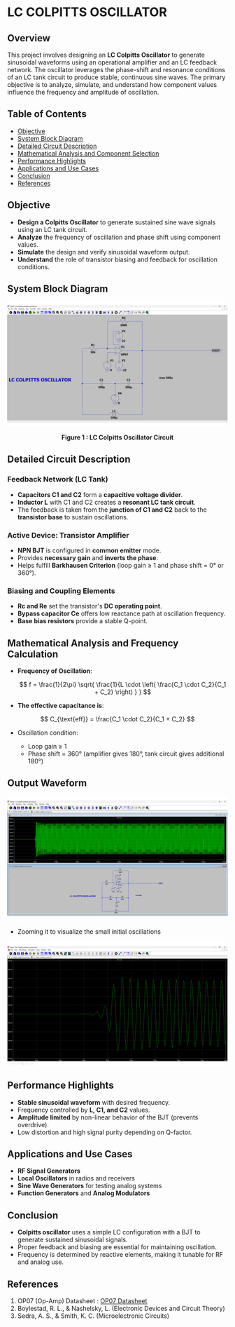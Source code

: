 # LC COLPITTS OSCILLATOR

## Overview

This project involves designing an **LC Colpitts Oscillator** to generate sinusoidal waveforms using an operational amplifier and an LC feedback network. The oscillator leverages the phase-shift and resonance conditions of an LC tank circuit to produce stable, continuous sine waves. The primary objective is to analyze, simulate, and understand how component values influence the frequency and amplitude of oscillation.

## Table of Contents

- [Objective](#objective)  
- [System Block Diagram](#system-block-diagram)  
- [Detailed Circuit Description](#detailed-circuit-description)  
- [Mathematical Analysis and Component Selection](#mathematical-analysis-and-component-selection)  
- [Performance Highlights](#performance-highlights)  
- [Applications and Use Cases](#applications-and-use-cases)  
- [Conclusion](#conclusion)  
- [References](#references)

## Objective

- **Design a Colpitts Oscillator** to generate sustained sine wave signals using an LC tank circuit.
- **Analyze** the frequency of oscillation and phase shift using component values.
- **Simulate** the design and verify sinusoidal waveform output.
- **Understand** the role of transistor biasing and feedback for oscillation conditions.

## System Block Diagram

![Block Diagram](Block_Diagram.png)

<p align="center"><strong>Figure 1 : LC Colpitts Oscillator Circuit</strong></p>

## Detailed Circuit Description

### Feedback Network (LC Tank)

- **Capacitors C1 and C2** form a **capacitive voltage divider**.
- **Inductor L** with C1 and C2 creates a **resonant LC tank circuit**.
- The feedback is taken from the **junction of C1 and C2** back to the **transistor base** to sustain oscillations.

### Active Device: Transistor Amplifier

- **NPN BJT** is configured in **common emitter** mode.
- Provides **necessary gain** and **inverts the phase**.
- Helps fulfill **Barkhausen Criterion** (loop gain ≥ 1 and phase shift = 0° or 360°).

### Biasing and Coupling Elements

- **Rc and Re** set the transistor's **DC operating point**.
- **Bypass capacitor Ce** offers low reactance path at oscillation frequency.
- **Base bias resistors** provide a stable Q-point.

## Mathematical Analysis and Frequency Calculation

- **Frequency of Oscillation**:

  $$
  f = \frac{1}{2\pi} \sqrt{ \frac{1}{L \cdot \left( \frac{C_1 \cdot C_2}{C_1 + C_2} \right) } }
  $$

- **The effective capacitance is**:

$$
C_{\text{eff}} = \frac{C_1 \cdot C_2}{C_1 + C_2}
$$



- Oscillation condition:

  - Loop gain ≥ 1  
  - Phase shift = 360° (amplifier gives 180°, tank circuit gives additional 180°)
 
## Output Waveform

![Block Diagram](Output_0.png)

- Zooming it to visualize the small initial oscillations

![Block Diagram](Output_1.png)


## Performance Highlights

- **Stable sinusoidal waveform** with desired frequency.
- Frequency controlled by **L, C1, and C2** values.
- **Amplitude limited** by non-linear behavior of the BJT (prevents overdrive).
- Low distortion and high signal purity depending on Q-factor.

## Applications and Use Cases

- **RF Signal Generators**
- **Local Oscillators** in radios and receivers
- **Sine Wave Generators** for testing analog systems
- **Function Generators** and **Analog Modulators**

## Conclusion

- **Colpitts oscillator** uses a simple LC configuration with a BJT to generate sustained sinusoidal signals.
- Proper feedback and biasing are essential for maintaining oscillation.
- Frequency is determined by reactive elements, making it tunable for RF and analog use.

## References
1. OP07 (Op-Amp) Datasheet : [OP07 Datasheet](OP07.PDF)
2. Boylestad, R. L., & Nashelsky, L. (Electronic Devices and Circuit Theory)
3. Sedra, A. S., & Smith, K. C. (Microelectronic Circuits)
